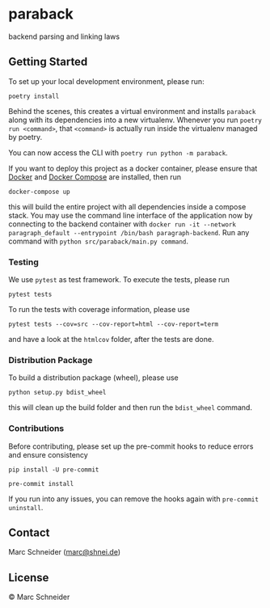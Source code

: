 # paraback

backend parsing and linking laws

## Getting Started

To set up your local development environment, please run:

    poetry install

Behind the scenes, this creates a virtual environment and installs `paraback` along with its dependencies into a new virtualenv.
Whenever you run `poetry run <command>`, that `<command>` is actually run inside the virtualenv managed by poetry.

You can now access the CLI with `poetry run python -m paraback`.

If you want to deploy this project as a docker container, please ensure that [Docker](https://docs.docker.com/install/) and [Docker Compose](https://docs.docker.com/compose/install/) are installed, then run

    docker-compose up

this will build the entire project with all dependencies inside a compose stack.
You may use the command line interface of the application now by connecting to the backend container with `docker run -it --network paragraph_default --entrypoint /bin/bash paragraph-backend`.
Run any command with `python src/paraback/main.py command`.

### Testing

We use `pytest` as test framework. To execute the tests, please run

    pytest tests

To run the tests with coverage information, please use

    pytest tests --cov=src --cov-report=html --cov-report=term

and have a look at the `htmlcov` folder, after the tests are done.

### Distribution Package

To build a distribution package (wheel), please use

    python setup.py bdist_wheel

this will clean up the build folder and then run the `bdist_wheel` command.

### Contributions

Before contributing, please set up the pre-commit hooks to reduce errors and ensure consistency

    pip install -U pre-commit

    pre-commit install

If you run into any issues, you can remove the hooks again with `pre-commit uninstall`.

## Contact

Marc Schneider (marc@shnei.de)

## License

© Marc Schneider
